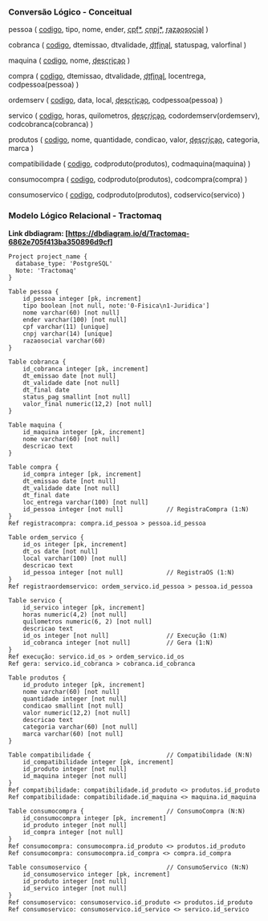 ### Conversão Lógico - Conceitual

pessoa (
    <u>codigo</u>, 
    tipo, 
    nome, 
    ender, 
    <u style="text-decoration: underline dashed;">cpf*</u>,
    <u style="text-decoration: underline dashed;">cnpj*</u>,
    <u style="text-decoration: underline dashed;">razaosocial</u>
)

cobranca (
    <u>codigo</u>,
    dtemissao,
    dtvalidade,
    <u style="text-decoration: underline dashed;">dtfinal</u>,
    statuspag,
    valorfinal
)

maquina (
    <u>codigo</u>,
    nome,
    <u style="text-decoration: underline dashed;">descricao</u>
)

compra (
    <u>codigo</u>,
    dtemissao,
    dtvalidade,
    <u style="text-decoration: underline dashed;">dtfinal</u>,
    locentrega,
    codpessoa(pessoa)           <!-- RegistraCompra (1:N) -->
)

ordemserv (
    <u>codigo</u>,
    data,
    local,
    <u style="text-decoration: underline dashed;">descricao</u>,
    codpessoa(pessoa)           <!-- RegistraOS (1:N) -->
)

servico (
    <u>codigo</u>,
    horas,
    quilometros,
    <u style="text-decoration: underline dashed;">descricao</u>,
    codordemserv(ordemserv),    <!-- Execução (1:N) -->
    codcobranca(cobranca)       <!-- Gera (1:N) -->
)

produtos (
    <u>codigo</u>,
    nome,
    quantidade,
    condicao,
    valor,
    <u style="text-decoration: underline dashed;">descricao</u>,
    categoria,
    marca
)

compatibilidade (               <!-- Compatibilidade (N:N) -->
    <u>codigo</u>,
    codproduto(produtos),
    codmaquina(maquina)
)

consumocompra (                 <!-- ConsumoCompra (N:N) -->
    <u>codigo</u>,
    codproduto(produtos),
    codcompra(compra)
)

consumoservico (                <!-- ConsumoServico (N:N) -->
    <u>codigo</u>,
    codproduto(produtos),
    codservico(servico)
)


### Modelo Lógico Relacional - Tractomaq

**Link dbdiagram: [https://dbdiagram.io/d/Tractomaq-6862e705f413ba350896d9cf]**

```
Project project_name {
  database_type: 'PostgreSQL'
  Note: 'Tractomaq'
}

Table pessoa {
    id_pessoa integer [pk, increment]
    tipo boolean [not null, note:'0-Fisica\n1-Juridica']
    nome varchar(60) [not null]
    ender varchar(100) [not null]
    cpf varchar(11) [unique]
    cnpj varchar(14) [unique]
    razaosocial varchar(60)
}

Table cobranca {
    id_cobranca integer [pk, increment]
    dt_emissao date [not null]
    dt_validade date [not null]
    dt_final date
    status_pag smallint [not null]
    valor_final numeric(12,2) [not null]
}

Table maquina {
    id_maquina integer [pk, increment]
    nome varchar(60) [not null]
    descricao text
}

Table compra {
    id_compra integer [pk, increment]
    dt_emissao date [not null]
    dt_validade date [not null]
    dt_final date
    loc_entrega varchar(100) [not null]
    id_pessoa integer [not null]            // RegistraCompra (1:N)
}
Ref registracompra: compra.id_pessoa > pessoa.id_pessoa

Table ordem_servico {
    id_os integer [pk, increment]
    dt_os date [not null]
    local varchar(100) [not null]
    descricao text
    id_pessoa integer [not null]            // RegistraOS (1:N)
}
Ref registraordemservico: ordem_servico.id_pessoa > pessoa.id_pessoa

Table servico {
    id_servico integer [pk, increment]
    horas numeric(4,2) [not null]
    quilometros numeric(6, 2) [not null]
    descricao text
    id_os integer [not null]                // Execução (1:N)
    id_cobranca integer [not null]          // Gera (1:N)
}
Ref execução: servico.id_os > ordem_servico.id_os
Ref gera: servico.id_cobranca > cobranca.id_cobranca

Table produtos {
    id_produto integer [pk, increment]
    nome varchar(60) [not null]
    quantidade integer [not null]
    condicao smallint [not null]
    valor numeric(12,2) [not null]
    descricao text
    categoria varchar(60) [not null]
    marca varchar(60) [not null]
}

Table compatibilidade {                     // Compatibilidade (N:N)
    id_compatibilidade integer [pk, increment]
    id_produto integer [not null]
    id_maquina integer [not null]
}
Ref compatibilidade: compatibilidade.id_produto <> produtos.id_produto
Ref compatibilidade: compatibilidade.id_maquina <> maquina.id_maquina

Table consumocompra {                       // ConsumoCompra (N:N)
    id_consumocompra integer [pk, increment]
    id_produto integer [not null]
    id_compra integer [not null]
}
Ref consumocompra: consumocompra.id_produto <> produtos.id_produto
Ref consumocompra: consumocompra.id_compra <> compra.id_compra

Table consumoservico {                      // ConsumoServico (N:N)
    id_consumoservico integer [pk, increment]
    id_produto integer [not null]
    id_servico integer [not null]
}
Ref consumoservico: consumoservico.id_produto <> produtos.id_produto
Ref consumoservico: consumoservico.id_servico <> servico.id_servico
```
